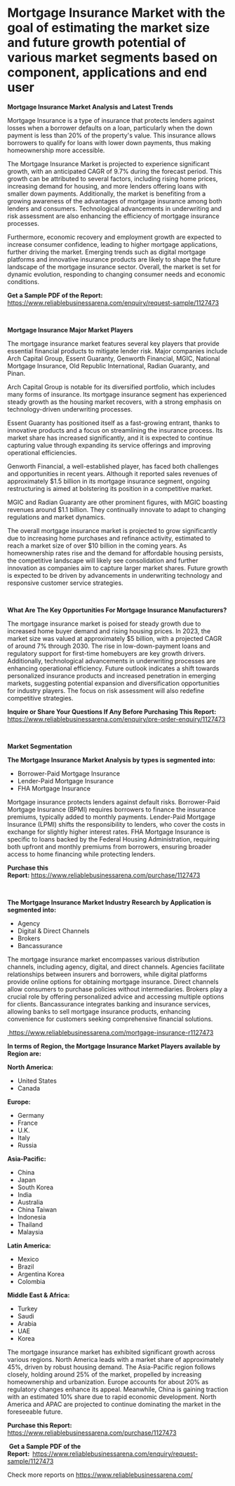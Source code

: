 <p><h1>Mortgage Insurance Market with the goal of estimating the market size and future growth potential of various market segments based on component, applications and end user</h1></p><p><strong>Mortgage Insurance Market Analysis and Latest Trends</strong></p>
<p><p>Mortgage Insurance is a type of insurance that protects lenders against losses when a borrower defaults on a loan, particularly when the down payment is less than 20% of the property's value. This insurance allows borrowers to qualify for loans with lower down payments, thus making homeownership more accessible.</p><p>The Mortgage Insurance Market is projected to experience significant growth, with an anticipated CAGR of 9.7% during the forecast period. This growth can be attributed to several factors, including rising home prices, increasing demand for housing, and more lenders offering loans with smaller down payments. Additionally, the market is benefiting from a growing awareness of the advantages of mortgage insurance among both lenders and consumers. Technological advancements in underwriting and risk assessment are also enhancing the efficiency of mortgage insurance processes. </p><p>Furthermore, economic recovery and employment growth are expected to increase consumer confidence, leading to higher mortgage applications, further driving the market. Emerging trends such as digital mortgage platforms and innovative insurance products are likely to shape the future landscape of the mortgage insurance sector. Overall, the market is set for dynamic evolution, responding to changing consumer needs and economic conditions.</p></p>
<p><strong>Get a Sample PDF of the Report:&nbsp;</strong> <a href="https://www.reliablebusinessarena.com/enquiry/request-sample/1127473?utm_campaign=2819&utm_medium=2&utm_source=Github&utm_content=ia&utm_term=06032025&utm_id=mortgage-insurance">https://www.reliablebusinessarena.com/enquiry/request-sample/1127473</a></p>
<p>&nbsp;</p>
<p><strong>Mortgage Insurance Major Market Players</strong></p>
<p><p>The mortgage insurance market features several key players that provide essential financial products to mitigate lender risk. Major companies include Arch Capital Group, Essent Guaranty, Genworth Financial, MGIC, National Mortgage Insurance, Old Republic International, Radian Guaranty, and Pinan. </p><p>Arch Capital Group is notable for its diversified portfolio, which includes many forms of insurance. Its mortgage insurance segment has experienced steady growth as the housing market recovers, with a strong emphasis on technology-driven underwriting processes. </p><p>Essent Guaranty has positioned itself as a fast-growing entrant, thanks to innovative products and a focus on streamlining the insurance process. Its market share has increased significantly, and it is expected to continue capturing value through expanding its service offerings and improving operational efficiencies.</p><p>Genworth Financial, a well-established player, has faced both challenges and opportunities in recent years. Although it reported sales revenues of approximately $1.5 billion in its mortgage insurance segment, ongoing restructuring is aimed at bolstering its position in a competitive market.</p><p>MGIC and Radian Guaranty are other prominent figures, with MGIC boasting revenues around $1.1 billion. They continually innovate to adapt to changing regulations and market dynamics. </p><p>The overall mortgage insurance market is projected to grow significantly due to increasing home purchases and refinance activity, estimated to reach a market size of over $10 billion in the coming years. As homeownership rates rise and the demand for affordable housing persists, the competitive landscape will likely see consolidation and further innovation as companies aim to capture larger market shares. Future growth is expected to be driven by advancements in underwriting technology and responsive customer service strategies.</p></p>
<p>&nbsp;</p>
<p><strong>What Are The Key Opportunities For Mortgage Insurance Manufacturers?</strong></p>
<p><p>The mortgage insurance market is poised for steady growth due to increased home buyer demand and rising housing prices. In 2023, the market size was valued at approximately $5 billion, with a projected CAGR of around 7% through 2030. The rise in low-down-payment loans and regulatory support for first-time homebuyers are key growth drivers. Additionally, technological advancements in underwriting processes are enhancing operational efficiency. Future outlook indicates a shift towards personalized insurance products and increased penetration in emerging markets, suggesting potential expansion and diversification opportunities for industry players. The focus on risk assessment will also redefine competitive strategies.</p></p>
<p><strong>Inquire or Share Your Questions If Any Before Purchasing This Report:</strong> <a href="https://www.reliablebusinessarena.com/enquiry/pre-order-enquiry/1127473?utm_campaign=2819&utm_medium=2&utm_source=Github&utm_content=ia&utm_term=06032025&utm_id=mortgage-insurance">https://www.reliablebusinessarena.com/enquiry/pre-order-enquiry/1127473</a></p>
<p>&nbsp;</p>
<p><strong>Market Segmentation</strong></p>
<p><strong>The Mortgage Insurance Market Analysis by types is segmented into:</strong></p>
<p><ul><li>Borrower-Paid Mortgage Insurance</li><li>Lender-Paid Mortgage Insurance</li><li>FHA Mortgage Insurance</li></ul></p>
<p><p>Mortgage insurance protects lenders against default risks. Borrower-Paid Mortgage Insurance (BPMI) requires borrowers to finance the insurance premiums, typically added to monthly payments. Lender-Paid Mortgage Insurance (LPMI) shifts the responsibility to lenders, who cover the costs in exchange for slightly higher interest rates. FHA Mortgage Insurance is specific to loans backed by the Federal Housing Administration, requiring both upfront and monthly premiums from borrowers, ensuring broader access to home financing while protecting lenders.</p></p>
<p><strong>Purchase this Report:&nbsp;</strong><a href="https://www.reliablebusinessarena.com/purchase/1127473?utm_campaign=2819&utm_medium=2&utm_source=Github&utm_content=ia&utm_term=06032025&utm_id=mortgage-insurance">https://www.reliablebusinessarena.com/purchase/1127473</a></p>
<p>&nbsp;</p>
<p><strong>The Mortgage Insurance Market Industry Research by Application is segmented into:</strong></p>
<p><ul><li>Agency</li><li>Digital & Direct Channels</li><li>Brokers</li><li>Bancassurance</li></ul></p>
<p><p>The mortgage insurance market encompasses various distribution channels, including agency, digital, and direct channels. Agencies facilitate relationships between insurers and borrowers, while digital platforms provide online options for obtaining mortgage insurance. Direct channels allow consumers to purchase policies without intermediaries. Brokers play a crucial role by offering personalized advice and accessing multiple options for clients. Bancassurance integrates banking and insurance services, allowing banks to sell mortgage insurance products, enhancing convenience for customers seeking comprehensive financial solutions.</p></p>
<p><a href="https://www.reliablebusinessarena.com/mortgage-insurance-r1127473?utm_campaign=2819&utm_medium=2&utm_source=Github&utm_content=ia&utm_term=06032025&utm_id=mortgage-insurance">&nbsp;https://www.reliablebusinessarena.com/mortgage-insurance-r1127473</a></p>
<p><strong>In terms of Region, the Mortgage Insurance Market Players available by Region are:</strong></p>
<p>
    <p> <strong> North America: </strong>
        <ul>
            <li>United States</li>
            <li>Canada</li>
        </ul>
        </p> 
    <p> <strong> Europe: </strong>
        <ul>
            <li>Germany</li>
            <li>France</li>
            <li>U.K.</li>
            <li>Italy</li>
            <li>Russia</li>
        </ul>
        </p> 
    <p> <strong> Asia-Pacific: </strong>
        <ul>
            <li>China</li>
            <li>Japan</li>
            <li>South Korea</li>
            <li>India</li>
            <li>Australia</li>
            <li>China Taiwan</li>
            <li>Indonesia</li>
            <li>Thailand</li>
            <li>Malaysia</li>
        </ul>
        </p> 
    <p> <strong> Latin America: </strong>
        <ul>
            <li>Mexico</li>
            <li>Brazil</li>
            <li>Argentina Korea</li>
            <li>Colombia</li>
        </ul>
        </p> 
    <p> <strong> Middle East & Africa: </strong>
        <ul>
            <li>Turkey</li>
            <li>Saudi</li>
            <li>Arabia</li>
            <li>UAE</li>
            <li>Korea</li>
        </ul>
    </p>
    </p>
<p><p>The mortgage insurance market has exhibited significant growth across various regions. North America leads with a market share of approximately 45%, driven by robust housing demand. The Asia-Pacific region follows closely, holding around 25% of the market, propelled by increasing homeownership and urbanization. Europe accounts for about 20% as regulatory changes enhance its appeal. Meanwhile, China is gaining traction with an estimated 10% share due to rapid economic development. North America and APAC are projected to continue dominating the market in the foreseeable future.</p></p>
<p><strong>Purchase this Report: </strong><a href="https://www.reliablebusinessarena.com/purchase/1127473?utm_campaign=2819&utm_medium=2&utm_source=Github&utm_content=ia&utm_term=06032025&utm_id=mortgage-insurance">https://www.reliablebusinessarena.com/purchase/1127473</a></p>
<p>&nbsp;<strong>Get a Sample PDF of the Report:&nbsp;&nbsp;</strong><a href="https://www.reliablebusinessarena.com/enquiry/request-sample/1127473?utm_campaign=2819&utm_medium=2&utm_source=Github&utm_content=ia&utm_term=06032025&utm_id=mortgage-insurance">https://www.reliablebusinessarena.com/enquiry/request-sample/1127473</a></p>
<p><strong></strong></p>
<p>Check more reports on <a href="https://www.reliablebusinessarena.com/?utm_campaign=2819&utm_medium=2&utm_source=Github&utm_content=ia&utm_term=06032025&utm_id=mortgage-insurance">https://www.reliablebusinessarena.com/</a></p>